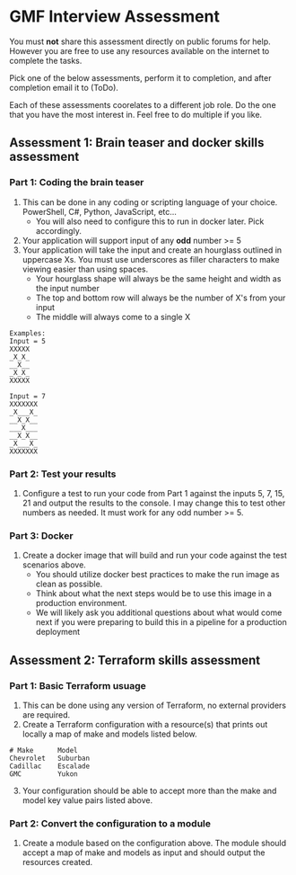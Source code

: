 # GMF Interview Assessment
You must **not** share this assessment directly on public forums for help.  However you are free to use any resources available on the internet to complete the tasks.

Pick one of the below assessments, perform it to completion, and after completion email it to (ToDo).

Each of these assessments coorelates to a different job role.  Do the one that you have the most interest in.  Feel free to do multiple if you like.

## Assessment 1: Brain teaser and docker skills assessment
### Part 1: Coding the brain teaser
1. This can be done in any coding or scripting language of your choice.  PowerShell, C#, Python, JavaScript, etc...
    - You will also need to configure this to run in docker later.  Pick accordingly.
1. Your application will support input of any **odd** number >= 5
1. Your application will take the input and create an hourglass outlined in uppercase Xs.  You must use underscores as filler characters to make viewing easier than using spaces.
    - Your hourglass shape will always be the same height and width as the input number
    - The top and bottom row will always be the number of X's from your input
    - The middle will always come to a single X

```
Examples:
Input = 5
XXXXX
_X_X_
__X__
_X_X_
XXXXX

Input = 7
XXXXXXX
_X___X_
__X_X__
___X___
__X_X__
_X___X_
XXXXXXX
```

### Part 2:  Test your results
1. Configure a test to run your code from Part 1 against the inputs 5, 7, 15, 21 and output the results to the console.  I may change this to test other numbers as needed.  It must work for any odd number >= 5.

### Part 3: Docker
1. Create a docker image that will build and run your code against the test scenarios above.
   - You should utilize docker best practices to make the run image as clean as possible.
   - Think about what the next steps would be to use this image in a production environment.  
   - We will likely ask you additional questions about what would come next if you were preparing to build this in a pipeline for a production deployment

## Assessment 2: Terraform skills assessment
### Part 1: Basic Terraform usuage
1. This can be done using any version of Terraform, no external providers are required.
2. Create a Terraform configuration with a resource(s) that prints out locally a map of make and models listed below.
```
# Make      Model
Chevrolet   Suburban
Cadillac    Escalade
GMC         Yukon
```
3. Your configuration should be able to accept more than the make and model key value pairs listed above.

### Part 2: Convert the configuration to a module
1. Create a module based on the configuration above. The module should accept a map of make and models as input and should output the resources created.
